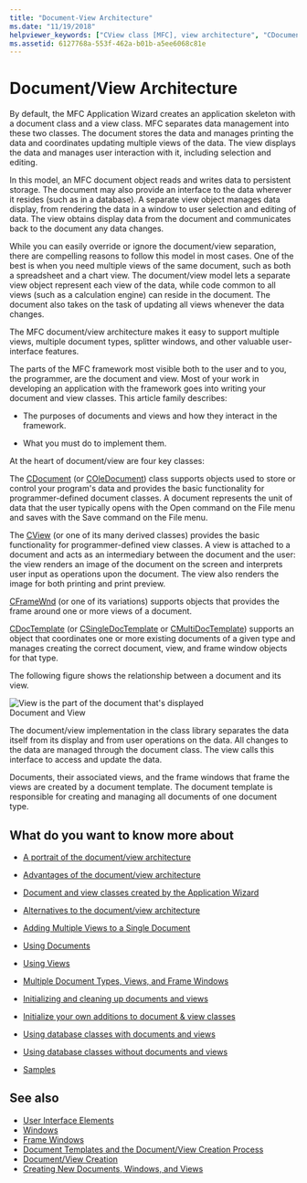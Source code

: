 ```yaml
---
title: "Document-View Architecture"
ms.date: "11/19/2018"
helpviewer_keywords: ["CView class [MFC], view architecture", "CDocument class [MFC]", "MFC, views", "views [MFC], MFC document/view model", "document objects [MFC]", "document objects [MFC], MFC document/view model", "MFC, documents", "documents [MFC], MFC document/view model", "document objects [MFC], document/view architecture"]
ms.assetid: 6127768a-553f-462a-b01b-a5ee6068c81e
---
```

# Document/View Architecture

By default, the MFC Application Wizard creates an application skeleton with a document class and a view class. MFC separates data management into these two classes. The document stores the data and manages printing the data and coordinates updating multiple views of the data. The view displays the data and manages user interaction with it, including selection and editing.

In this model, an MFC document object reads and writes data to persistent storage. The document may also provide an interface to the data wherever it resides (such as in a database). A separate view object manages data display, from rendering the data in a window to user selection and editing of data. The view obtains display data from the document and communicates back to the document any data changes.

While you can easily override or ignore the document/view separation, there are compelling reasons to follow this model in most cases. One of the best is when you need multiple views of the same document, such as both a spreadsheet and a chart view. The document/view model lets a separate view object represent each view of the data, while code common to all views (such as a calculation engine) can reside in the document. The document also takes on the task of updating all views whenever the data changes.

The MFC document/view architecture makes it easy to support multiple views, multiple document types, splitter windows, and other valuable user-interface features.

The parts of the MFC framework most visible both to the user and to you, the programmer, are the document and view. Most of your work in developing an application with the framework goes into writing your document and view classes. This article family describes:

- The purposes of documents and views and how they interact in the framework.

- What you must do to implement them.

At the heart of document/view are four key classes:

The [CDocument](../mfc/reference/cdocument-class.md) (or [COleDocument](../mfc/reference/coledocument-class.md)) class supports objects used to store or control your program's data and provides the basic functionality for programmer-defined document classes. A document represents the unit of data that the user typically opens with the Open command on the File menu and saves with the Save command on the File menu.

The [CView](../mfc/reference/cview-class.md) (or one of its many derived classes) provides the basic functionality for programmer-defined view classes. A view is attached to a document and acts as an intermediary between the document and the user: the view renders an image of the document on the screen and interprets user input as operations upon the document. The view also renders the image for both printing and print preview.

[CFrameWnd](../mfc/reference/cframewnd-class.md) (or one of its variations) supports objects that provides the frame around one or more views of a document.

[CDocTemplate](../mfc/reference/cdoctemplate-class.md) (or [CSingleDocTemplate](../mfc/reference/csingledoctemplate-class.md) or [CMultiDocTemplate](../mfc/reference/cmultidoctemplate-class.md)) supports an object that coordinates one or more existing documents of a given type and manages creating the correct document, view, and frame window objects for that type.

The following figure shows the relationship between a document and its view.

![View is the part of the document that's displayed](../mfc/media/vc379n1.gif "View is the part of the document that's displayed") <br/>
Document and View

The document/view implementation in the class library separates the data itself from its display and from user operations on the data. All changes to the data are managed through the document class. The view calls this interface to access and update the data.

Documents, their associated views, and the frame windows that frame the views are created by a document template. The document template is responsible for creating and managing all documents of one document type.

## What do you want to know more about

- [A portrait of the document/view architecture](../mfc/a-portrait-of-the-document-view-architecture.md)

- [Advantages of the document/view architecture](../mfc/advantages-of-the-document-view-architecture.md)

- [Document and view classes created by the Application Wizard](../mfc/document-and-view-classes-created-by-the-mfc-application-wizard.md)

- [Alternatives to the document/view architecture](../mfc/alternatives-to-the-document-view-architecture.md)

- [Adding Multiple Views to a Single Document](../mfc/adding-multiple-views-to-a-single-document.md)

- [Using Documents](../mfc/using-documents.md)

- [Using Views](../mfc/using-views.md)

- [Multiple Document Types, Views, and Frame Windows](../mfc/multiple-document-types-views-and-frame-windows.md)

- [Initializing and cleaning up documents and views](../mfc/initializing-and-cleaning-up-documents-and-views.md)

- [Initialize your own additions to document & view classes](../mfc/creating-new-documents-windows-and-views.md)

- [Using database classes with documents and views](../data/mfc-using-database-classes-with-documents-and-views.md)

- [Using database classes without documents and views](../data/mfc-using-database-classes-without-documents-and-views.md)

- [Samples](../visual-cpp-samples.md)

## See also

- [User Interface Elements](../mfc/user-interface-elements-mfc.md)
- [Windows](../mfc/windows.md)
- [Frame Windows](../mfc/frame-windows.md)
- [Document Templates and the Document/View Creation Process](../mfc/document-templates-and-the-document-view-creation-process.md)
- [Document/View Creation](../mfc/document-view-creation.md)
- [Creating New Documents, Windows, and Views](../mfc/creating-new-documents-windows-and-views.md)

